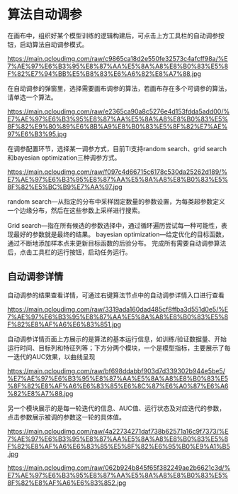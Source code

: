# 算法自动调参
在画布中，组织好某个模型训练的逻辑构建后，可点击上方工具栏的自动调参按钮，启动算法自动调参模式。

https://main.qcloudimg.com/raw/c9865ca18d2e550fe32573c4afcff98a/%E7%AE%97%E6%B3%95%E8%87%AA%E5%8A%A8%E8%B0%83%E5%8F%82%E7%94%BB%E5%B8%83%E6%A6%82%E8%A7%88.jpg

在自动调参的弹窗里，选择需要画布调参的算法，若画布存在多个可调参的算法，请单选一个算法。

https://main.qcloudimg.com/raw/e2365ca90a8c5276e4d153fdda5add00/%E7%AE%97%E6%B3%95%E8%87%AA%E5%8A%A8%E8%B0%83%E5%8F%82%E9%80%89%E6%8B%A9%E8%B0%83%E5%8F%82%E7%AE%97%E6%B3%95.jpg

在调参配置环节，选择某一调参方式，目前TI支持random search、grid search和bayesian optimization三种调参方式。

https://main.qcloudimg.com/raw/f097c4d66715c6178c530da25262d189/%E7%AE%97%E6%B3%95%E8%87%AA%E5%8A%A8%E8%B0%83%E5%8F%82%E5%BC%B9%E7%AA%97.jpg

random search—从指定的分布中采样固定数量的参数设置，为每类超参数定义一个边缘分布，然后在这些参数上采样进行搜索。

Grid search—指在所有候选的参数选择中，通过循环遍历尝试每一种可能性，表现最好的参数就是最终的结果。
bayesian optimization—给定优化的目标函数，通过不断地添加样本点来更新目标函数的后验分布。
完成所有需要自动调参算法后，点击工具栏的运行按钮，启动任务运行。

## 自动调参详情
自动调参的结果查看详情，可通过右键算法节点中的自动调参详情入口进行查看

https://main.qcloudimg.com/raw/3319ada160dad485cf8ffba3d551d0e5/%E7%AE%97%E6%B3%95%E8%87%AA%E5%8A%A8%E8%B0%83%E5%8F%82%E8%AF%A6%E6%83%851.jpg

自动调参详情页面上方展示的是算法的基本运行信息，如训练/验证数据量、开始运行时间、目标列和特征列等；下方分两个模块，一个是模型指标，主要展示了每一迭代的AUC效果，以曲线呈现

https://main.qcloudimg.com/raw/bf698ddabbf903d7d339302b944e5be5/%E7%AE%97%E6%B3%95%E8%87%AA%E5%8A%A8%E8%B0%83%E5%8F%82%E8%AF%A6%E6%83%85%E6%8C%87%E6%A0%87%E6%A6%82%E8%A7%88.jpg

另一个模块展示的是每一轮迭代的信息、AUC值、运行状态及对应迭代的参数，点击参数展示被调的参数这一轮的具体值。

https://main.qcloudimg.com/raw/4a22734271daf738b62571a16c9f7373/%E7%AE%97%E6%B3%95%E8%87%AA%E5%8A%A8%E8%B0%83%E5%8F%82%E8%AF%A6%E6%83%85%E5%8F%82%E6%95%B0%E9%A1%B5.jpg

https://main.qcloudimg.com/raw/062b924b845f65f382249ae2b6621c3d/%E7%AE%97%E6%B3%95%E8%87%AA%E5%8A%A8%E8%B0%83%E5%8F%82%E8%AF%A6%E6%83%852.jpg